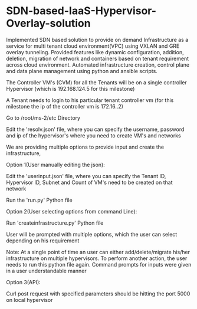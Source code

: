 # SDN-based-IaaS-Hypervisor-Overlay-solution
Implemented SDN based solution to provide on demand Infrastructure as a service for multi tenant cloud environment(VPC) using VXLAN and GRE overlay tunneling. Provided features like dynamic configuration, addition, deletion, migration of network and containers based on tenant requirement across cloud environment. Automated infrastructure creation, control plane and data plane management using python and ansible scripts.

The Controller VM's (CVM) for all the Tenants will be on a single controller Hypervisor
(which is 192.168.124.5 for this milestone)

A Tenant needs to login to his particular tenant controller vm
(for this milestone the ip of the controller vm is 172.16.<tenantid>.2)

Go to /root/ms-2/etc Directory

Edit the 'resolv.json' file, where you can specify the username, password and ip of the hypervisor's where you need to create
VM's and networks

We are providing multiple options to provide input and create the infrastructure,


Option 1(User manually editing the json): 

Edit the 'userinput.json' file, where you can specify the Tenant ID, Hypervisor ID, Subnet and Count of VM's need to be created
on that network

Run the 'run.py' Python file


Option 2(User selecting options from command Line):

Run 'createinfrastructure.py' Python file

User will be prompted with multiple options, which the user can select depending on his requirement

Note: At a single point of time an user can either add/delete/migrate his/her infrastructure on multiple hypervisors. To perform another action, the user needs to run this python file again.
      Command prompts for inputs were given in a user understandable manner


Option 3(API):

Curl post request with specified parameters should be hitting the port 5000 on local hypervisor
